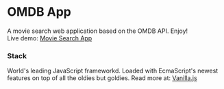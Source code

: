 # OMDB App
A movie search web application based on the OMDB API. Enjoy!   
Live demo: [Movie Search App](http://omdbapp.surge.sh)

### Stack
World's leading JavaScript frameworkd. Loaded with EcmaScript's newest features on top of all the oldies but goldies.
Read more at: [Vanilla.js](http://vanilla-js.com/)